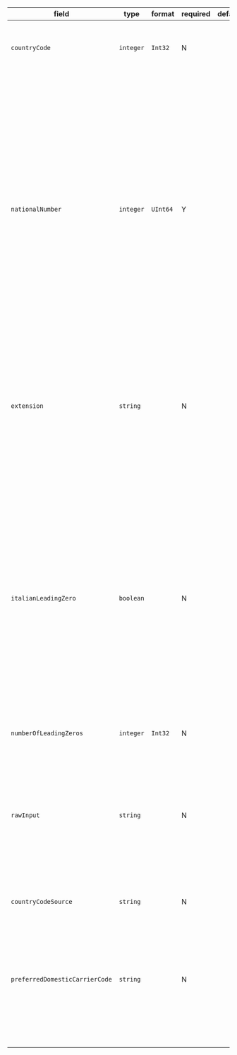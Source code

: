 | field | type | format | required | default | description |
|---|---|---|---|---|---|
| `countryCode` | `integer` | `Int32` | N |  | The country calling code for this number, as defined by the InternationalTelecommunication Union (ITU). For example, this would be 1 for NANPAcountries, and 33 for France. |
| `nationalNumber` | `integer` | `UInt64` | Y |  | The National (significant) Number, as defined in InternationalTelecommunication Union (ITU) Recommendation E.164, without any leadingzero. The leading-zero is stored separately if required, since this is anuint64 and hence cannot store such information. Do not use this fielddirectly: if you want the national significant number, call thegetNationalSignificantNumber method of PhoneNumberUtil.<br>For countries which have the concept of an "area code" or "nationaldestination code", this is included in the National (significant) Number.Although the ITU says the maximum length should be 15, we have found longernumbers in some countries e.g. Germany.Note that the National (significant) Number does not contain the National(trunk) prefix. Obviously, as a uint64, it will never contain anyformatting (hyphens, spaces, parentheses), nor any alphanumeric spellings. |
| `extension` | `string` |  | N |  | Extension is not standardized in ITU recommendations, except for beingdefined as a series of numbers with a maximum length of 40 digits. It isdefined as a string here to accommodate for the possible use of a leadingzero in the extension (organizations have complete freedom to do so, asthere is no standard defined). Other than digits, some other diallingcharacters such as "," (indicating a wait) may be stored here. |
| `italianLeadingZero` | `boolean` |  | N |  | In some countries, the national (significant) number starts with one ormore "0"s without this being a national prefix or trunk code of some kind.For example, the leading zero in the national (significant) number of anItalian phone number indicates the number is a fixed-line number.  Therehave been plans to migrate fixed-line numbers to start with the digit twosince December 2000, but it has not happened yet. See for more details.<br>These fields can be safely ignored (there is no need to set them) for mostcountries. Some limited number of countries behave like Italy - for thesecases, if the leading zero(s) of a number would be retained even whendialling internationally, set this flag to true, and also set the number ofleading zeros.<br>Clients who use the parsing functionality of the i18n phonenumber libraries will have these fields set if necessary automatically. |
| `numberOfLeadingZeros` | `integer` | `Int32` | N |  |
| `rawInput` | `string` |  | N |  | The next few fields are non-essential fields for a phone number. Theyretain extra information about the form the phone number was in when it wasprovided to us to parse. They can be safely ignored by most clients. Topopulate them, call parseAndKeepRawInput on PhoneNumberUtil.<br>This field is used to store the raw input string containing phone numbersbefore it was canonicalized by the library. For example, it could be usedto store alphanumerical numbers such as "1-800-GOOG-411". |
| `countryCodeSource` | `string` |  | N |  | The source from which the country_code is derived. |
| `preferredDomesticCarrierCode` | `string` |  | N |  | The carrier selection code that is preferred when calling this phone numberdomestically. This also includes codes that need to be dialed in somecountries when calling from landlines to mobiles or vice versa. Forexample, in Columbia, a "3" needs to be dialed before the phone numberitself when calling from a mobile phone to a domestic landline phone andvice versa.<br>Note this is the "preferred" code, which means other codes may work aswell. |
